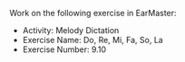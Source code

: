 Work on the following exercise in EarMaster:
- Activity: Melody Dictation
- Exercise Name: Do, Re, Mi, Fa, So, La
- Exercise Number: 9.10
